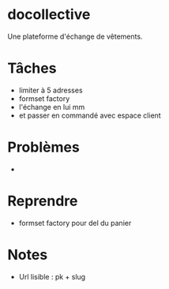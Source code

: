 # docollective
 Une plateforme d'échange de vêtements.
# Tâches
- limiter à 5 adresses
- formset factory
- l'échange en lui mm
- et passer en commandé avec espace client

# Problèmes
- 

# Reprendre
- formset factory pour del du panier

# Notes
- Url lisible : pk + slug
